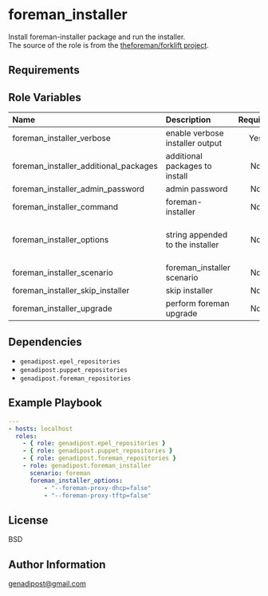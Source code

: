 foreman_installer
=========
Install foreman-installer package and run the installer.</br>
The source of the role is from the [theforeman/forklift project](https://github.com/theforeman/forklift/tree/master/roles/foreman_installer).

Requirements
------------

Role Variables
--------------
| Name    | Description    | Required    | Default    | Values | Examples |
|:--|:--|:-:|:-:|:-:|:--|
| foreman_installer_verbose | enable verbose installer output | Yes | True | - | True |
| foreman_installer_additional_packages | additional packages to install | No | [] | - |  |
| foreman_installer_admin_password | admin password | No | changeme | - | Pa$$word |
| foreman_installer_command | foreman-installer | No | foreman-installer | - | foreman-installer |
| foreman_installer_options | string appended to the installer | No |  | - | --foreman-proxy-dhcp=false |
| foreman_installer_scenario | foreman_installer scenario | No | foreman | - | foreman |
| foreman_installer_skip_installer | skip installer | No | False | - | False |
| foreman_installer_upgrade | perform foreman upgrade | No | False | - | False |

Dependencies
------------
* `genadipost.epel_repositories`
* `genadipost.puppet_repositories`
* `genadipost.foreman_repositories`

Example Playbook
----------------

```yaml
---
- hosts: localhost
  roles:
    - { role: genadipost.epel_repositories }
    - { role: genadipost.puppet_repositories }
    - { role: genadipost.foreman_repositories }
    - role: genadipost.foreman_installer
      scenario: foreman
      foreman_installer_options:
          - "--foreman-proxy-dhcp=false"
          - "--foreman-proxy-tftp=false"
```

License
-------
BSD

Author Information
------------------
genadipost@gmail.com
